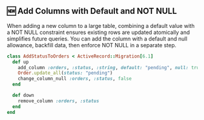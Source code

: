 ## 🆕 Add Columns with Default and NOT NULL

When adding a new column to a large table, combining a default value with a NOT NULL constraint ensures existing rows are updated atomically and simplifies future queries. You can add the column with a default and null allowance, backfill data, then enforce NOT NULL in a separate step.

```ruby
class AddStatusToOrders < ActiveRecord::Migration[6.1]
  def up
    add_column :orders, :status, :string, default: "pending", null: true
    Order.update_all(status: "pending")
    change_column_null :orders, :status, false
  end

  def down
    remove_column :orders, :status
  end
end
```
